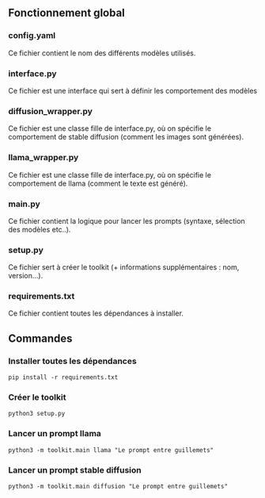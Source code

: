 
## Fonctionnement global
### config.yaml
Ce fichier contient le nom des différents modèles utilisés.

### interface.py
Ce fichier est une interface qui sert à définir les comportement des modèles

### diffusion_wrapper.py
Ce fichier est une classe fille de interface.py, où on spécifie le comportement de stable diffusion (comment les images sont générées).

### llama_wrapper.py
Ce fichier est une classe fille de interface.py, où on spécifie le comportement de llama (comment le texte est généré).

### main.py
Ce fichier contient la logique pour lancer les prompts (syntaxe, sélection des modèles etc..).

### setup.py
Ce fichier sert à créer le toolkit (+ informations supplémentaires : nom, version...).

### requirements.txt
Ce fichier contient toutes les dépendances à installer.

## Commandes

### Installer toutes les dépendances
```
pip install -r requirements.txt
```

### Créer le toolkit
```
python3 setup.py
```

### Lancer un prompt llama
```
python3 -m toolkit.main llama "Le prompt entre guillemets"
```

### Lancer un prompt stable diffusion
```
python3 -m toolkit.main diffusion "Le prompt entre guillemets"
```
